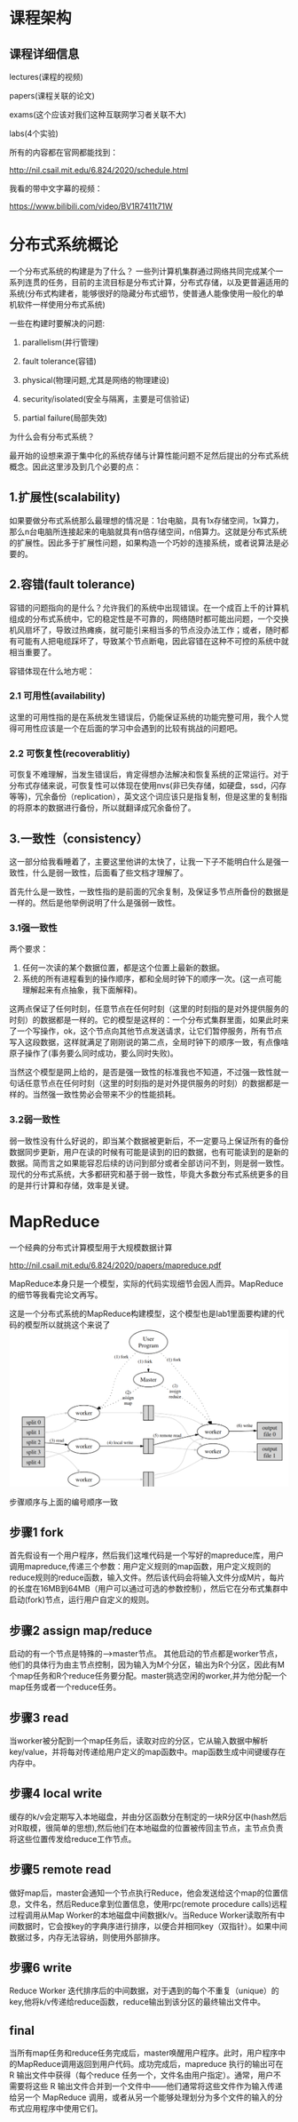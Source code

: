 # 课程架构
## 课程详细信息
lectures(课程的视频)

papers(课程关联的论文)

exams(这个应该对我们这种互联网学习者关联不大)

labs(4个实验)

所有的内容都在官网都能找到：

http://nil.csail.mit.edu/6.824/2020/schedule.html

我看的带中文字幕的视频：

https://www.bilibili.com/video/BV1R7411t71W
# 分布式系统概论
一个分布式系统的构建是为了什么？
一些列计算机集群通过网络共同完成某个一系列连贯的任务，目前的主流目标是分布式计算，分布式存储，以及更普遍适用的系统(分布式构建者，能够很好的隐藏分布式细节，使普通人能像使用一般化的单机软件一样使用分布式系统)

一些在构建时要解决的问题:

1. parallelism(并行管理)

2. fault tolerance(容错)

3. physical(物理问题,尤其是网络的物理建设)

4. security/isolated(安全与隔离，主要是可信验证)

5. partial failure(局部失效)

为什么会有分布式系统？

最开始的设想来源于集中化的系统存储与计算性能问题不足然后提出的分布式系统概念。因此这里涉及到几个必要的点：

## 1.扩展性(scalability)
如果要做分布式系统那么最理想的情况是：1台电脑，具有1x存储空间，1x算力，那么n台电脑所连接起来的电脑就具有n倍存储空间，n倍算力。这就是分布式系统的扩展性。因此多于扩展性问题，如果构造一个巧妙的连接系统，或者说算法是必要的。

## 2.容错(fault tolerance)

容错的问题指向的是什么？允许我们的系统中出现错误。在一个成百上千的计算机组成的分布式系统中，它的稳定性是不可靠的，网络随时都可能出问题，一个交换机风扇坏了，导致过热瘫痪，就可能引来相当多的节点没办法工作；或者，随时都有可能有人把电缆踩坏了，导致某个节点断电，因此容错在这种不可控的系统中就相当重要了。

容错体现在什么地方呢：
### 2.1 可用性(availability)
这里的可用性指的是在系统发生错误后，仍能保证系统的功能完整可用，我个人觉得可用性应该是一个在后面的学习中会遇到的比较有挑战的问题吧。
### 2.2 可恢复性(recoverablitiy)
可恢复不难理解，当发生错误后，肯定得想办法解决和恢复系统的正常运行。对于分布式存储来说，可恢复性可以体现在使用nvs(非已失存储，如硬盘，ssd，闪存等等)，冗余备份（replication），英文这个词应该只是指复制，但是这里的复制指的将原本的数据进行备份，所以就翻译成冗余备份了。

## 3.一致性（consistency）
这一部分给我看睡着了，主要这里他讲的太快了，让我一下子不能明白什么是强一致性，什么是弱一致性，后面看了些文档才理解了。

首先什么是一致性，一致性指的是前面的冗余复制，及保证多节点所备份的数据是一样的。然后是他举例说明了什么是强弱一致性。

### 3.1强一致性
两个要求：
1. 任何一次读的某个数据位置，都是这个位置上最新的数据。
2. 系统的所有进程看到的操作顺序，都和全局时钟下的顺序一次。(这一点可能理解起来有点抽象，我下面解释)。

这两点保证了任何时刻，任意节点在任何时刻（这里的时刻指的是对外提供服务的时刻）的数据都是一样的。它的模型是这样的：一个分布式集群里面，如果此时来了一个写操作，ok，这个节点向其他节点发送请求，让它们暂停服务，所有节点写入这段数据，这样就满足了刚刚说的第二点，全局时钟下的顺序一致，有点像啥原子操作了(事务要么同时成功，要么同时失败)。

当然这个模型是网上给的，是否是强一致性的标准我也不知道，不过强一致性就一句话任意节点在任何时刻（这里的时刻指的是对外提供服务的时刻）的数据都是一样的。当然强一致性势必会带来不少的性能损耗。

### 3.2弱一致性
弱一致性没有什么好说的，即当某个数据被更新后，不一定要马上保证所有的备份数据同步更新，用户在读的时候有可能是读到的旧的数据，也有可能读到的是新的数据。简而言之如果能容忍后续的访问到部分或者全部访问不到，则是弱一致性。现代的分布式系统，大多都研究和基于弱一致性，毕竟大多数分布式系统更多的目的是并行计算和存储，效率是关键。


# MapReduce

一个经典的分布式计算模型用于大规模数据计算

http://nil.csail.mit.edu/6.824/2020/papers/mapreduce.pdf

MapReduce本身只是一个模型，实际的代码实现细节会因人而异。MapReduce的细节等我看完论文再写。

这是一个分布式系统的MapReduce构建模型，这个模型也是lab1里面要构建的代码的模型所以就挑这个来说了
![Alt text](picture/a%20model%20of%20mapredcue.png)

步骤顺序与上面的编号顺序一致
## 步骤1 fork
首先假设有一个用户程序，然后我们这堆代码是一个写好的mapreduce库，用户调用mapreduce,传递三个参数：用户定义规则的map函数，用户定义规则的reduce规则的reduce函数，输入文件。然后该代码会将输入文件分成M片，每片的长度在16MB到64MB（用户可以通过可选的参数控制），然后它在分布式集群中启动(fork)节点，运行用户自定义的规则。

## 步骤2 assign map/reduce
启动的有一个节点是特殊的-->master节点。
其他启动的节点都是worker节点，他们的具体行为由主节点控制，因为输入为M个分区，输出为R个分区，因此有M个map任务和R个reduce任务要分配。master挑选空闲的worker,并为他分配一个map任务或者一个reduce任务。

## 步骤3 read
当worker被分配到一个map任务后，读取对应的分区，它从输入数据中解析key/value，并将每对传递给用户定义的map函数中。map函数生成中间键缓存在内存中。

## 步骤4 local write

缓存的k/v会定期写入本地磁盘，并由分区函数分在制定的一块R分区中(hash然后对R取模，很简单的思想),然后他们在本地磁盘的位置被传回主节点，主节点负责将这些位置传发给reduce工作节点。

## 步骤5 remote read

做好map后，master会通知一个节点执行Reduce，他会发送给这个map的位置信息，文件名，然后Reduce拿到位置信息，使用rpc(remote procedure calls)远程过程调用从Map Worker的本地磁盘中间数据k/v。当Reduce Worker读取所有中间数据时，它会按key的字典序进行排序，以便合并相同key（双指针）。如果中间数据过多，内存无法容纳，则使用外部排序。

## 步骤6 write

Reduce Worker 迭代排序后的中间数据，对于遇到的每个不重复（unique）的key,他将k/v传递给reduce函数，reduce输出到该分区的最终输出文件中。

## final

当所有map任务和reduce任务完成后，master唤醒用户程序。此时，用户程序中的MapReduce调用返回到用户代码。成功完成后，mapreduce 执行的输出可在 R 输出文件中获得（每个reduce 任务一个，文件名由用户指定）。通常，用户不需要将这些 R 输出文件合并到一个文件中——他们通常将这些文件作为输入传递给另一个 MapReduce 调用，或者从另一个能够处理划分为多个文件的输入的分布式应用程序中使用它们。



